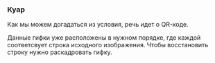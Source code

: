 ### Куар

Как мы можем догадаться из условия, речь идет о QR-коде.

Данные гифки уже расположены в нужном порядке, где каждой соответсвует строка исходного изображения.
Чтобы восстановить строку нужно раскадровать гифку.
